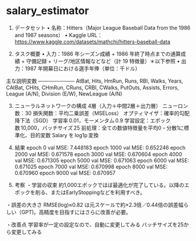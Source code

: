 # salary_estimator
1. データセット
•	名称：Hitters（Major League Baseball Data from the 1986 and 1987 seasons）
•	Kaggle URL：https://www.kaggle.com/datasets/mathchi/hitters-baseball-data

2. タスク概要
•	入力：1986 年シーズン成績 + 1986 年終了時点までの通算成績 + 守備記録 + リーグ/地区情報などなど（計 19 特徴量）＊以下参照
•	出力：1987 年開幕日における選手年俸（単位：千ドル）

主な説明変数
──────────
AtBat, Hits, HmRun, Runs, RBI, Walks,
Years, CAtBat, CHits, CHmRun, CRuns, CRBI, CWalks,
PutOuts, Assists, Errors,
League (A/N), Division (E/W), NewLeague (A/N)

3. ニューラルネットワークの構成
4層（入力＋中間2層＋出力層）
ニューロン数：30
損失関数：平均二乗誤差（MSELoss）
オプティマイザ：確率的勾配降下法（SGD）
学習率 0.01，モーメンタム 0.9
学習設定：エポック数 10,000，バッチサイズ 25
前処理：全ての数値特徴量を平均0・分散1に標準化、目的変数 Salary を log1p 変換

6. 結果 
epoch    0  val MSE: 7.448183
epoch 1000  val MSE: 0.652246
epoch 2000  val MSE: 0.671578
epoch 3000  val MSE: 0.670604
epoch 4000  val MSE: 0.671305
epoch 5000  val MSE: 0.671063
epoch 6000  val MSE: 0.671025
epoch 7000  val MSE: 0.670998
epoch 8000  val MSE: 0.670960
epoch 9000  val MSE: 0.670957
 
7. 考察
・学習の収束
約1,000エポックでほぼ最適化が完了している。以降のエポックを削る、またはEarlyStoppingなどを利用すべき。

・誤差の大きさ
RMSE(log)≈0.82 は元スケールで約×2.3倍／0.44倍の誤差幅らしい（GPT)。高精度を目指すにはさらに改善が必要。

・改善点
学習率が一定の設定なので、自動に変更してみる
バッチサイズを25から変更してみる
